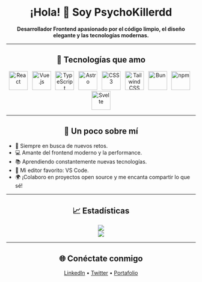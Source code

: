 <h1 align="center">¡Hola! 👋 Soy PsychoKillerdd</h1>

<p align="center">
  <b>Desarrollador Frontend apasionado por el código limpio, el diseño elegante y las tecnologías modernas.</b>
</p>

---

<h2 align="center">🚀 Tecnologías que amo</h2>

<p align="center">
  <img src="https://cdn.jsdelivr.net/gh/devicons/devicon/icons/react/react-original.svg" width="50" height="50" alt="React" />
  &nbsp;
  <img src="https://cdn.jsdelivr.net/gh/devicons/devicon/icons/vuejs/vuejs-original.svg" width="50" height="50" alt="Vue.js" />
  &nbsp;
  <img src="https://cdn.jsdelivr.net/gh/devicons/devicon/icons/typescript/typescript-original.svg" width="50" height="50" alt="TypeScript" />
  &nbsp;
  <img src="https://raw.githubusercontent.com/astrolabs/astro/astro/packages/astro/assets/logo.svg" width="50" height="50" alt="Astro" />
  &nbsp;
  <img src="https://cdn.jsdelivr.net/gh/devicons/devicon/icons/css3/css3-original.svg" width="50" height="50" alt="CSS3" />
  &nbsp;
  <img src="https://cdn.jsdelivr.net/gh/devicons/devicon/icons/tailwindcss/tailwindcss-plain.svg" width="50" height="50" alt="Tailwind CSS" />
  &nbsp;
  <img src="https://bun.sh/logo.svg" width="50" height="50" alt="Bun" />
  &nbsp;
  <img src="https://cdn.jsdelivr.net/gh/devicons/devicon/icons/npm/npm-original-wordmark.svg" width="50" height="50" alt="npm" />
  &nbsp;
  <img src="https://cdn.jsdelivr.net/gh/devicons/devicon/icons/svelte/svelte-original.svg" width="50" height="50" alt="Svelte" />
</p>

---

<h2 align="center">🌈 Un poco sobre mí</h2>

- 🎯 Siempre en busca de nuevos retos.
- 💻 Amante del frontend moderno y la performance.
- 📚 Aprendiendo constantemente nuevas tecnologías.
- 🧠 Mi editor favorito: VS Code.
- 🌍 ¡Colaboro en proyectos open source y me encanta compartir lo que sé!

---

<h2 align="center">📈 Estadísticas</h2>

<p align="center">
  <img src="https://github-readme-stats.vercel.app/api?username=PsychoKillerdd&show_icons=true&theme=radical&hide_title=true" />
  <br />
  <img src="https://github-readme-stats.vercel.app/api/top-langs/?username=PsychoKillerdd&layout=compact&theme=radical" />
</p>

---

<h2 align="center">🌐 Conéctate conmigo</h2>

<p align="center">
  <a href="https://linkedin.com/in/TU_LINKEDIN" target="_blank">LinkedIn</a> •
  <a href="https://twitter.com/TU_TWITTER" target="_blank">Twitter</a> •
  <a href="https://TU_PORTAFOLIO.com" target="_blank">Portafolio</a>
</p>
